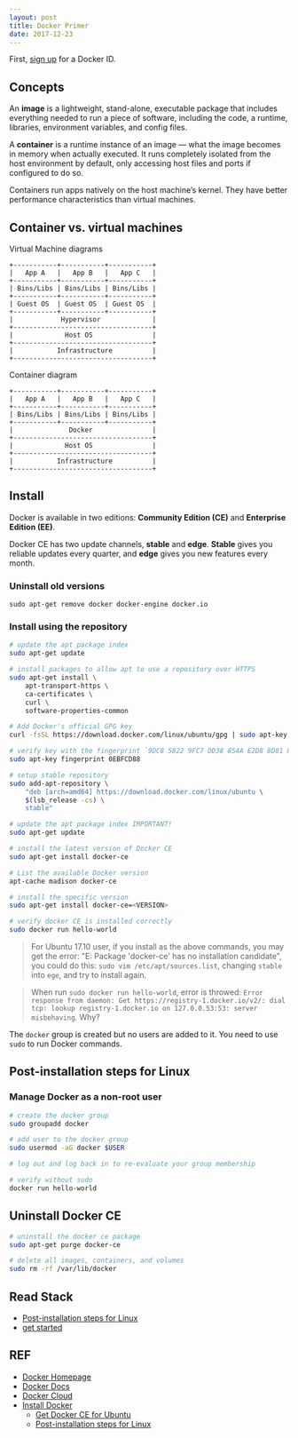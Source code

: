 ```yaml
---
layout: post
title: Docker Primer
date: 2017-12-23
---
```


First, [sign up][cloud] for a Docker ID.

## Concepts

An **image** is a lightweight, stand-alone, executable package that includes everything needed to run a piece of software, including the code, a runtime, libraries, environment variables, and config files.

A **container** is a runtime instance of an image — what the image becomes in memory when actually executed. It runs completely isolated from the host environment by default, only accessing host files and ports if configured to do so.

Containers run apps natively on the host machine’s kernel. They have better performance characteristics than virtual machines.

## Container vs. virtual machines

Virtual Machine diagrams

```
+-----------+-----------+-----------+
|   App A   |   App B   |   App C   |
+-----------+-----------+-----------+
| Bins/Libs | Bins/Libs | Bins/Libs |
+-----------+-----------+-----------+
| Guest OS  | Guest OS  | Guest OS  |
+-----------+-----------+-----------+
|            Hypervisor             |
+-----------------------------------+
|             Host OS               |
+-----------------------------------+
|           Infrastructure          |
+-----------------------------------+
```

Container diagram

```
+-----------+-----------+-----------+
|   App A   |   App B   |   App C   |
+-----------+-----------+-----------+
| Bins/Libs | Bins/Libs | Bins/Libs |
+-----------+-----------+-----------+
|              Docker               |
+-----------------------------------+
|             Host OS               |
+-----------------------------------+
|           Infrastructure          |
+-----------------------------------+
```

## Install

Docker is available in two editions: **Community Edition (CE)** and **Enterprise Edition (EE)**.

Docker CE has two update channels, **stable** and **edge**. **Stable** gives you reliable updates every quarter, and **edge** gives you new features every month.

### Uninstall old versions

```
sudo apt-get remove docker docker-engine docker.io
```

### Install using the repository

```sh
# update the apt package index
sudo apt-get update

# install packages to allow apt to use a repository over HTTPS
sudo apt-get install \
    apt-transport-https \
    ca-certificates \
    curl \
    software-properties-common

# Add Docker's official GPG key
curl -fsSL https://download.docker.com/linux/ubuntu/gpg | sudo apt-key add -

# verify key with the fingerprint `9DC8 5822 9FC7 DD38 854A E2D8 8D81 803C 0EBF CD88`
sudo apt-key fingerprint 0EBFCD88

# setup stable repository
sudo add-apt-repository \
    "deb [arch=amd64] https://download.docker.com/linux/ubuntu \
    $(lsb_release -cs) \
    stable"

# update the apt package index IMPORTANT!
sudo apt-get update

# install the latest version of Docker CE
sudo apt-get install docker-ce

# List the available Docker version
apt-cache madison docker-ce

# install the specific version
sudo apt-get install docker-ce=<VERSION>

# verify docker CE is installed correctly
sudo docker run hello-world
```

> For Ubuntu 17.10 user, if you install as the above commands, you may get the error: "E: Package 'docker-ce' has no installation candidate", you could do this: `sudo vim /etc/apt/sources.list`, changing `stable` into `ege`, and try to install again.

> When run `sudo docker run hello-world`, error is throwed: `Error response from daemon: Get https://registry-1.docker.io/v2/: dial tcp: lookup registry-1.docker.io on 127.0.0.53:53: server misbehaving`. Why?

The `docker` group is created but no users are added to it. You need to use `sudo` to run Docker commands.

## Post-installation steps for Linux

### Manage Docker as a non-root user

```sh
# create the docker group
sudo groupadd docker

# add user to the docker group
sudo usermod -aG docker $USER

# log out and log back in to re-evaluate your group membership

# verify without sudo
docker run hello-world
```

## Uninstall Docker CE

```sh
# uninstall the docker ce package
sudo apt-get purge docker-ce

# delete all images, containers, and volumes
sudo rm -rf /var/lib/docker
```

## Read Stack

- [Post-installation steps for Linux][postinstall]
- [get started](https://docs.docker.com/get-started/#conclusion)

## REF

- [Docker Homepage][docker]
- [Docker Docs][docs]
- [Docker Cloud][cloud]
- [Install Docker][install]
    - [Get Docker CE for Ubuntu][ubuntu-ce]
    - [Post-installation steps for Linux][postinstall]

[docker]: https://www.docker.com/
[docs]: https://docs.docker.com/
[cloud]: https://cloud.docker.com/
[install]: https://docs.docker.com/engine/installation/
[ubuntu-ce]: https://docs.docker.com/engine/installation/linux/docker-ce/ubuntu/#os-requirements
[postinstall]: https://docs.docker.com/engine/installation/linux/linux-postinstall/